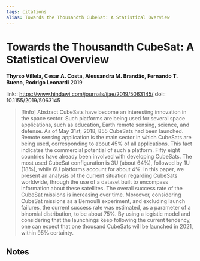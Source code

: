 ```yaml
---
tags: citations
alias: Towards the Thousandth CubeSat: A Statistical Overview
---
```

# Towards the Thousandth CubeSat: A Statistical Overview

**Thyrso Villela, Cesar A. Costa, Alessandra M. Brandão, Fernando T. Bueno, Rodrigo Leonardi**
2019

link:: https://www.hindawi.com/journals/ijae/2019/5063145/
doi:: 10.1155/2019/5063145

> [!info] Abstract
> CubeSats have become an interesting innovation in the space sector. Such platforms are being used for several space applications, such as education, Earth remote sensing, science, and defense. As of May 31st, 2018, 855 CubeSats had been launched. Remote sensing application is the main sector in which CubeSats are being used, corresponding to about 45% of all applications. This fact indicates the commercial potential of such a platform. Fifty eight countries have already been involved with developing CubeSats. The most used CubeSat configuration is 3U (about 64%), followed by 1U (18%), while 6U platforms account for about 4%. In this paper, we present an analysis of the current situation regarding CubeSats worldwide, through the use of a dataset built to encompass information about these satellites. The overall success rate of the CubeSat missions is increasing over time. Moreover, considering CubeSat missions as a Bernoulli experiment, and excluding launch failures, the current success rate was estimated, as a parameter of a binomial distribution, to be about 75%. By using a logistic model and considering that the launchings keep following the current tendency, one can expect that one thousand CubeSats will be launched in 2021, within 95% certainty.



## Notes

